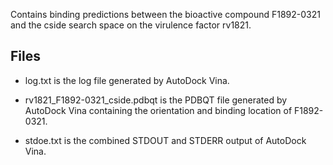 Contains binding predictions between the bioactive compound F1892-0321 and the cside search space on the virulence factor rv1821.

## Files

- log.txt is the log file generated by AutoDock Vina.

- rv1821_F1892-0321_cside.pdbqt is the PDBQT file generated by AutoDock Vina containing the orientation and binding location of F1892-0321.

- stdoe.txt is the combined STDOUT and STDERR output of AutoDock Vina.

